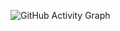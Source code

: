 ![GitHub Activity Graph](https://github-readme-activity-graph.vercel.app/graph?username=lucacarniato&theme=radical)
